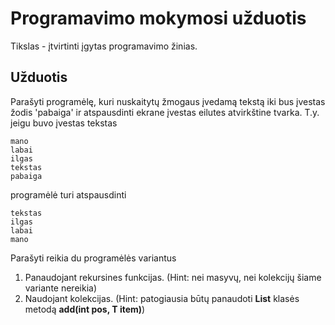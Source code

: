 
Programavimo mokymosi užduotis
========================
Tikslas - įtvirtinti įgytas programavimo žinias.

Užduotis
--------
Parašyti programėlę, kuri nuskaitytų žmogaus įvedamą tekstą iki bus įvestas žodis
'pabaiga' ir atspausdinti ekrane įvestas eilutes atvirkštine tvarka. T.y. jeigu buvo
įvestas tekstas
```
mano
labai
ilgas
tekstas
pabaiga
```
programėlė turi atspausdinti
```
tekstas
ilgas
labai
mano
```
Parašyti reikia du programėlės variantus
1. Panaudojant rekursines funkcijas. (Hint: nei masyvų, nei kolekcijų šiame variante nereikia)
2. Naudojant kolekcijas. (Hint: patogiausia būtų panaudoti **List** klasės metodą **add(int pos, T item)**)
